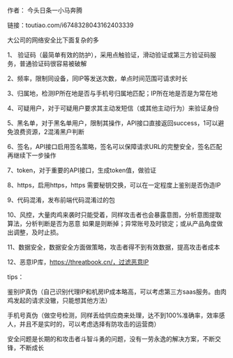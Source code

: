 作者： 今头日条一小马奔腾

链接：toutiao.com/i6748328043162403339



大公司的网络安全比下面复杂的多



1、 验证码（最简单有效的防护），采用点触验证，滑动验证或第三方验证码服务，普通验证码很容易被破解

2、频率，限制同设备，同IP等发送次数，单点时间范围可请求时长

3、归属地，检测IP所在地是否与手机号归属地匹配；IP所在地是否是为常在地

4、可疑用户，对于可疑用户要求其主动发短信（或其他主动行为）来验证身份

5、黑名单，对于黑名单用户，限制其操作，API接口直接返回success，1可以避免浪费资源，2混淆黑户判断

6、签名，API接口启用签名策略，签名可以保障请求URL的完整安全，签名匹配再继续下一步操作

7、token，对于重要的API接口，生成token值，做验证

8、https，启用https，https 需要秘钥交换，可以在一定程度上鉴别是否伪造IP

9、代码混淆，发布前端代码混淆过的包

10、风控，大量肉鸡来袭时只能受着，同样攻击者也会暴露意图，分析意图提取算法，分析判断是否为恶意 如果是则断掉；异常账号及时锁定；或从产品角度做出调整，及时止损。

11、数据安全，数据安全方面做策略，攻击者得不到有效数据，提高攻击者成本

12、恶意IP库，https://threatbook.cn/，过滤恶意IP

tips：

鉴别IP真伪（自己识别代理IP和机房IP成本略高，可以考虑第三方saas服务。由肉鸡发起的请求没辙，只能想其他方法）

手机号真伪（做空号检测，同样丢给供应商来处理，达不到100%准确率，效率感人，并且不是实时的，可以考虑选择有防攻击的运营商）

安全问题是长期的和攻击者斗智斗勇的问题，没有一劳永逸的解决方案，不断交锋，不断成长